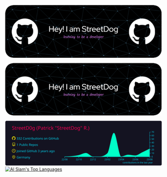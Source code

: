 <div align="center">

<a href="#">
    <img alt="" src="https://raw.githubusercontent.com/StreetD0g/StreetD0g/master/github-header-image.png">
</a>

![Header](/github-header-image.png)



<a href="#">
    <img alt="" src="https://raw.githubusercontent.com/StreetD0g/StreetD0g/master/profile-summary-card-output/2077/0-profile-details.svg">
</a>

</div>
<a href="https://github.com/alsiam"><img alt="Al Siam's Top Languages" src="https://denvercoder1-github-readme-stats.vercel.app/api/top-langs/?username=StreetD0g&langs_count=8&layout=compact&theme=react&border_color=7F3FBF&bg_color=0D1117&title_color=F85D7F&icon_color=F8D866" height="192px" width="49.5%"/></a>